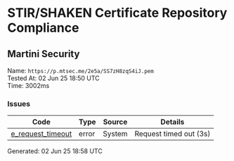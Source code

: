 # STIR/SHAKEN Certificate Repository Compliance

## Martini Security

Name: `https://p.mtsec.me/2e5a/SS7zH8zqS4iJ.pem`\
Tested At: 02 Jun 25 18:50 UTC\
Time: 3002ms

### Issues

| Code | Type | Source | Details |
|------|------|--------|---------|
| [e_request_timeout](../../ISSUES/e_request_timeout/README.md) | error | System | Request timed out (3s) |

Generated: 02 Jun 25 18:58 UTC